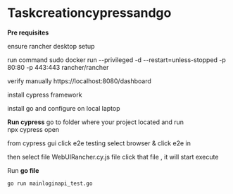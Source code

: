 # Taskcreationcypressandgo

**Pre requisites** 

ensure rancher desktop  setup  


run command 
sudo docker run --privileged -d --restart=unless-stopped -p 80:80 -p 443:443 rancher/rancher

verify  manually https://localhost:8080/dashboard

install cypress framework 

install go and configure on local laptop


**Run cypress**
 go to folder where your project  located and run  
                    npx cypress open
                    
                    
from cypress gui  click e2e testing select browser & click e2e in <selected browser>
  
then select file WebUIRancher.cy.js file click that file , it will start execute 

 
 Run **go file** 
 
    go run mainloginapi_test.go
